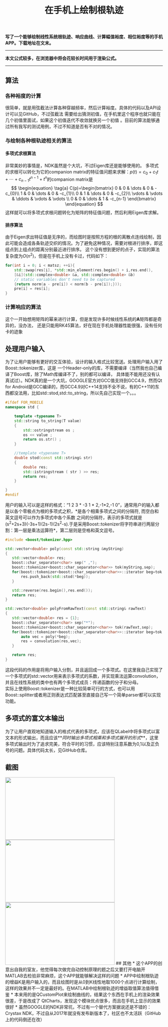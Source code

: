 ﻿---
title: 在手机上绘制根轨迹 
categories:
- Programming
tags:
- 自动控制 
- 安卓开发 
- Qt 
updated: 2018-01-04 
---
<script type="text/x-mathjax-config">
  		MathJax.Hub.Config({tex2jax: {inlineMath: [['$','$'], ['\\(','\\)']]},
  							TeX: { equationNumbers: {  autoNumber: "AMS"  },
     							   extensions: ["AMSmath.js"]}
  		});
		</script>
 <script type="text/javascript" src="https://cdn.mathjax.org/mathjax/latest/MathJax.js?config=TeX-AMS-MML_HTMLorMML"></script>
**写了一个能够绘制线性系统根轨迹、响应曲线、计算幅值裕度、相位裕度等的手机APP。下载地址在文末。**

---
**本文公式较多，在浏览器中将会花较长时间用于渲染公式。**  
  
--- 

## 算法
### 各种裕度的计算
很简单，就是用弦截法计算各种穿越频率，然后计算裕度。具体的代码以及API设计可以见GitHub，不过弦截法
需要给出猜测初值，在手机里这个程序也就只能在几个初值里面试，如果这个初值迭代不收敛就换另一个初值
。目前的算法能够通过所有我写的测试用例，不过不知道是否有不对的情况。
### 与绘制各种根轨迹相关的算法
#### 多项式求根算法
非常美妙的事情是，NDK虽然是个大坑，不过Eigen库还是能够使用的。
多项式的求根可以转化为它的companion matrix的特征值问题来求解：$p(t)=c_{0}+c_{1}t+\cdots +c_{n-1}t^{n-1}+t^{n}$的companion matrix是  
$$
\begin{equation} \tag{a}
C(p)=\begin{bmatrix}
0 & 0 & \dots & 0 & -c_{0}\\
1 & 0 & \dots & 0 & -c_{1}\\
0 & 1 & \dots & 0 & -c_{2}\\
\vdots & \vdots & \ddots & \vdots & \vdots \\
0 & 0 & \dots & 1 & -c_{n-1}
\end{bmatrix}
\end{equation}
$$
这样就可以将多项式求根问题转化为矩阵的特征值问题，然后利用Eigen库求解。
#### 排序算法
由于Eigen求出特征值是无序的，而绘图时是按照方程的根的离散点连线绘制，因此可能会造成各条轨迹交织的情况。为了避免这种情况，需要对根进行排序，即这组点到上组点的距离分别最近进行排序。
这个没有想到更好的点子，实现的算法复杂度为$O(n^2)$，但是在手机上没有卡过，代码如下：
 
```c++
for(int i = 0; i < matsz; ++i){
    std::swap(res[i], *std::min_element(res.begin() + i,res.end(),
    [&i](std::complex<double> &a, std::complex<double> &b)   
    // static variables don't need to be captured
    {return norm(a - pre[i]) < norm(b - pre[i]);}));
    pre[i] = res[i];
}
```

### 计算响应的算法
这个一开始想用矩阵的幂来进行计算，但是发现许多时候线性系统的$\mathbf{A}$矩阵都是奇异的，没办法，
还是只能用RK45算法，好在现在手机处理器性能很强，没有任何卡的迹象

## 处理用户输入
为了让用户能够有更好的交互体验，设计的输入格式比较宽送。处理用户输入用了Boost::tokenizer库，这是
一个Header-only的库，不需要编译（当然我也自己编译了Boost库，除了Math库编译不了，别的都可以编译，
具体能不能用还没有认真试过）。NDK真的是一个大坑，GOOGLE官方对GCC值支持到GCC4.9，然而Qt for Android是GCC编译的，而GCC4.9对C++14支持不全不说，有的C++11的东西都没法用，比如std::stod,std::to_string，所以先自己实现一个。。。
```c++
#ifdef FOR_MOBILE
namespace std {

    template <typename T>
    std::string to_string(T value)
    {
        std::ostringstream os ;
        os << value ;
        return os.str() ;
    }

    //template <typename T>
    double stod(const std::string& str)
    {
        double res;
        std::istringstream ( str ) >> res;
        return res;
    }

}
#endif
```
用户的输入可以是这样的格式：“1 2 3 \* -3 1 \* 2,-1\*2,-1 0”，通常用户的输入都是以各个零极点为根的多项式之积，\*是各个相乘多项式之间的分隔符, 而空白和英文逗号可以作为多项式中各个系数
 之间的分隔符，表示的多项式就是(s<sup>2</sup>+2s+3)(-3s+1)(2s-1)(2s<sup>2</sup>-s).于是采用Boost::tokenizer将字符串进行两层分割：第一层是乘法运算符\*，第二层则是空格和英文逗号。
 ```c++
 #include <boost/tokenizer.hpp>

 std::vector<double> poly(const std::string &myString)
{
    std::vector<double> res;
    boost::char_separator<char> sep(" ,");
    boost::tokenizer<boost::char_separator<char>> tok(myString,sep);
    for(boost::tokenizer<boost::char_separator<char>>::iterator beg=tok.begin(); beg!=tok.end();++beg){
        res.push_back(std::stod(*beg));
    }

    std::reverse(res.begin(),res.end());
    return res;
}

 std::vector<double> polyFromRawText(const std::string& rawText)
{
    std::vector<double> res = {1};
    boost::char_separator<char> sep("*");
    boost::tokenizer<boost::char_separator<char>> tok(rawText,sep);
    for(boost::tokenizer<boost::char_separator<char>>::iterator beg=tok.begin(); beg!=tok.end();++beg){
        auto vec = poly(*beg);
        res = convolution(res,vec);
    }

    return res;
}
 ```
 这段代码的作用是将用户输入分割，并且返回成一个多项式。在这里我自己实现了一个多项式的std::vector<double>用来表示多项式的系数，并实现乘法运算convolution，并且在线性系统的类中也有两个多项式成员：传递函数的分子和分母。  
 实际上使用Boost::tokenizer是一种比较简单可行的方式，也可以用Boost::splitter或者用正则表达式匹配甚至直接自己写一个简单parser都可以实现功能。

## 多项式的富文本输出
为了让用户直观地知道输入的格式代表的多项式，应该在QLabel中将多项式以富文本的形式输出，而且应该**_同时输出多项式相乘和多项式展开的形式_**，这里多项式输出时为了追求完美，符合平时的习惯，应该特别注意系数为0,1以及正负号的问题。具体代码太长，见GitHub仓库。
## 截图
<img src="{{ site.url }}/assets//blog_images/shot1.png" width="350px" height="200px"/>
<img src="{{ site.url }}/assets//blog_images/shot2.png" width="350px" height="200px"/>
<img src="{{ site.url }}/assets//blog_images/shot3.png" width="350px" height="200px"/>
## 其他
* 这个APP的创意出自我的室友，他觉得每次做完自动控制原理的题之后又要打开电脑开MATLAB去检验非常麻烦，这个APP就能够解决这样的问题
* APP中绘制根轨迹的增益K是用户输入的，而且绘图时是从0到K线性地取1000个点进行计算绘制，这样的效果并不一定是最好的。在MATLAB中绘制根轨迹的增益取值算法值得借鉴
* 本来用的是QCustomPlot来绘制曲线的，结果这个东西在手机上的渲染效果很差，于是改成了
QtCharts，发现这个模块优点很多，而且在手机上显示的效果很好
* 虽然GOOGLE的NDK非常坑，不过有一个替代方案据说还是不错的：Crystax NDK，不过自从2017年就没有发布新版本了，社区也不太活跃（GitHub上的代码倒还在改）
